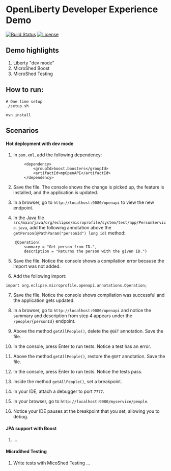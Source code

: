 # OpenLiberty Developer Experience Demo

[![Build Status](https://travis-ci.org/OpenLiberty/demo-devex.svg?branch=master)](https://travis-ci.org/OpenLiberty/demo-devex)
[![License](https://img.shields.io/badge/License-ASL%202.0-green.svg)](https://opensource.org/licenses/Apache-2.0)

## Demo highlights

1. Liberty "dev mode"
1. MicroShed Boost
1. MicroShed Testing

## How to run:

```
# One time setup
./setup.sh

mvn install
```

## Scenarios

#### Hot deployment with dev mode

1. In `pom.xml`, add the following dependency:
```
        <dependency>
            <groupId>boost.boosters</groupId>
            <artifactId>mpOpenAPI</artifactId>
        </dependency>
```

2. Save the file. The console shows the change is picked up, the feature is installed, and the application is updated.

3. In a browser, go to `http://localhost:9080/openapi` to view the new endpoint.

4. In the Java file `src/main/java/org/eclipse/microprofile/system/test/app/PersonService.java`, add the following annotation above the `getPerson(@PathParam("personId") long id)` method:
```
    @Operation(
        summary = "Get person from ID.",
        description = "Returns the person with the given ID.")
```

5. Save the file.  Notice the console shows a compilation error because the import was not added.

6. Add the following import:
```
import org.eclipse.microprofile.openapi.annotations.Operation;
```

7. Save the file. Notice the console shows compilation was successful and the application gets updated.

8. In a browser, go to `http://localhost:9080/openapi` and notice the summary and description from step 4 appears under the `/people/{personId}` endpoint.

9. Above the method `getAllPeople()`, delete the `@GET` annotation.  Save the file.

10. In the console, press Enter to run tests.  Notice a test has an error.

11. Above the method `getAllPeople()`, restore the `@GET` annotation.  Save the file.

12. In the console, press Enter to run tests.  Notice the tests pass.

13. Inside the method `getAllPeople()`, set a breakpoint.

14. In your IDE, attach a debugger to port `7777`.

15. In your browser, go to `http://localhost:9080/myservice/people`.

16. Notice your IDE pauses at the breakpoint that you set, allowing you to debug.

#### JPA support with Boost

1. ...

#### MicroShed Testing

1. Write tests with MicoShed Testing ...
